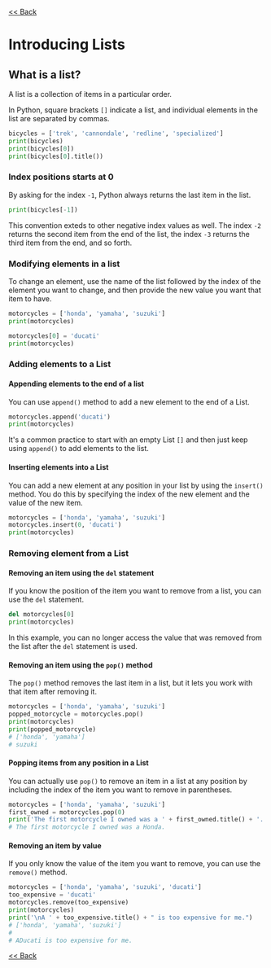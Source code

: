 [<< Back](README.md)

# Introducing Lists

## What is a list?

A list is a collection of items in a particular order.

In Python, square brackets `[]` indicate a list, and individual elements in the list are separated by commas.

```python
bicycles = ['trek', 'cannondale', 'redline', 'specialized']
print(bicycles)
print(bicycles[0])
print(bicycles[0].title())
```

### Index positions starts at 0

By asking for the index `-1`, Python always returns the last item in the list.

```python
print(bicycles[-1])
```

This convention exteds to other negative index values as well. The index `-2` returns the second item from the end of the list, the index `-3` returns the third item from the end, and so forth.

### Modifying elements in a list

To change an element, use the name of the list followed by the index of the element you want to change, and then provide the new value you want that item to have.

```python
motorcycles = ['honda', 'yamaha', 'suzuki']
print(motorcycles)

motorcycles[0] = 'ducati'
print(motorcycles)
```

### Adding elements to a List

#### Appending elements to the end of a list

You can use `append()` method to add a new element to the end of a List.

```python
motorcycles.append('ducati')
print(motorcycles)
```

It's a common practice to start with an empty List `[]` and then just keep using `append()` to add elements to the list.

#### Inserting elements into a List

You can add a new element at any position in your list by using the `insert()` method. You do this by specifying the index of the new element and the value of the new item.

```python
motorcycles = ['honda', 'yamaha', 'suzuki']
motorcycles.insert(0, 'ducati')
print(motorcycles)
```

### Removing element from a List

#### Removing an item using the `del` statement

If you know the position of the item you want to remove from a list, you can use the `del` statement.

```python
del motorcycles[0]
print(motorcycles)
```

In this example, you can no longer access the value that was removed from the list after the `del` statement is used.

#### Removing an item using the `pop()` method

The `pop()` method removes the last item in a list, but it lets you work with that item after removing it.

```python
motorcycles = ['honda', 'yamaha', 'suzuki']
popped_motorcycle = motorcycles.pop()
print(motorcycles)
print(popped_motorcycle)
# ['honda', 'yamaha']
# suzuki
```

#### Popping items from any position in a List

You can actually use `pop()` to remove an item in a list at any position by including the index of the item you want to remove in parentheses.

```python
motorcycles = ['honda', 'yamaha', 'suzuki']
first_owned = motorcycles.pop(0)
print('The first motorcycle I owned was a ' + first_owned.title() + '.')
# The first motorcycle I owned was a Honda.
```

#### Removing an item by value

If you only know the value of the item you want to remove, you can use the `remove()` method.

```python
motorcycles = ['honda', 'yamaha', 'suzuki', 'ducati']
too_expensive = 'ducati'
motorcycles.remove(too_expensive)
print(motorcycles)
print('\nA ' + too_expensive.title() + " is too expensive for me.")
# ['honda', 'yamaha', 'suzuki']
#
# ADucati is too expensive for me.
```

[<< Back](README.md)

